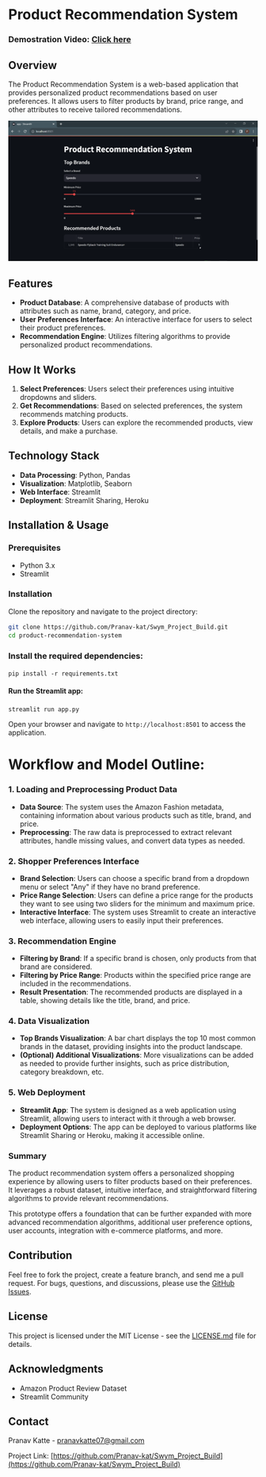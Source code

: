 # Product Recommendation System

### Demostration Video: [Click here](https://www.loom.com/share/6fe1435afae2416d8b661aabbd1694c1?sid=8f18d709-7ccb-47e7-bdc9-4018df4ea1be)

## Overview

The Product Recommendation System is a web-based application that provides personalized product recommendations based on user preferences. It allows users to filter products by brand, price range, and other attributes to receive tailored recommendations.

<img title="a title" alt="Alt text" src="Images/Product Reccomendation System.png">

## Features

- **Product Database**: A comprehensive database of products with attributes such as name, brand, category, and price.
- **User Preferences Interface**: An interactive interface for users to select their product preferences.
- **Recommendation Engine**: Utilizes filtering algorithms to provide personalized product recommendations.

## How It Works

1. **Select Preferences**: Users select their preferences using intuitive dropdowns and sliders.
2. **Get Recommendations**: Based on selected preferences, the system recommends matching products.
3. **Explore Products**: Users can explore the recommended products, view details, and make a purchase.

 <!-- Add an image illustrating how the system works -->

## Technology Stack

- **Data Processing**: Python, Pandas
- **Visualization**: Matplotlib, Seaborn
- **Web Interface**: Streamlit
- **Deployment**: Streamlit Sharing, Heroku

## Installation & Usage

### Prerequisites

- Python 3.x
- Streamlit

### Installation

Clone the repository and navigate to the project directory:

```bash
git clone https://github.com/Pranav-kat/Swym_Project_Build.git
cd product-recommendation-system
```

### Install the required dependencies:

`pip install -r requirements.txt`

#### Run the Streamlit app:

`streamlit run app.py`

Open your browser and navigate to `http://localhost:8501` to access the application.

# Workflow and Model Outline:

### 1. **Loading and Preprocessing Product Data**

- **Data Source**: The system uses the Amazon Fashion metadata, containing information about various products such as title, brand, and price.
- **Preprocessing**: The raw data is preprocessed to extract relevant attributes, handle missing values, and convert data types as needed.

### 2. **Shopper Preferences Interface**

- **Brand Selection**: Users can choose a specific brand from a dropdown menu or select "Any" if they have no brand preference.
- **Price Range Selection**: Users can define a price range for the products they want to see using two sliders for the minimum and maximum price.
- **Interactive Interface**: The system uses Streamlit to create an interactive web interface, allowing users to easily input their preferences.

### 3. **Recommendation Engine**

- **Filtering by Brand**: If a specific brand is chosen, only products from that brand are considered.
- **Filtering by Price Range**: Products within the specified price range are included in the recommendations.
- **Result Presentation**: The recommended products are displayed in a table, showing details like the title, brand, and price.

### 4. **Data Visualization**

- **Top Brands Visualization**: A bar chart displays the top 10 most common brands in the dataset, providing insights into the product landscape.
- **(Optional) Additional Visualizations**: More visualizations can be added as needed to provide further insights, such as price distribution, category breakdown, etc.

### 5. **Web Deployment**

- **Streamlit App**: The system is designed as a web application using Streamlit, allowing users to interact with it through a web browser.
- **Deployment Options**: The app can be deployed to various platforms like Streamlit Sharing or Heroku, making it accessible online.

### Summary

The product recommendation system offers a personalized shopping experience by allowing users to filter products based on their preferences. It leverages a robust dataset, intuitive interface, and straightforward filtering algorithms to provide relevant recommendations.

This prototype offers a foundation that can be further expanded with more advanced recommendation algorithms, additional user preference options, user accounts, integration with e-commerce platforms, and more.

## Contribution

Feel free to fork the project, create a feature branch, and send me a pull request. For bugs, questions, and discussions, please use the [GitHub Issues](https://github.com/Pranav-kat/Swym_Project_Build/issues).

## License

This project is licensed under the MIT License - see the [LICENSE.md](https://github.com/Pranav-kat/Swym_Project_Build/blob/main/LICENSE) file for details.

## Acknowledgments

- Amazon Product Review Dataset
- Streamlit Community

## Contact

Pranav Katte - [pranavkatte07@gmail.com](mailto:pranavkatte07@gmail.com)

Project Link: [https://github.com/Pranav-kat/Swym_Project_Build](https://github.com/Pranav-kat/Swym_Project_Build)
